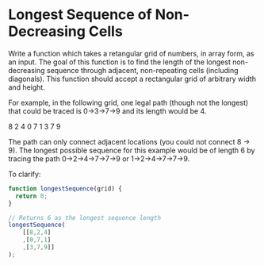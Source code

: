 # Longest Sequence of Non-Decreasing Cells

Write a function which takes a retangular grid of numbers, in array form, as an input. The goal of this function is to find the length of the longest non-decreasing sequence through adjacent, non-repeating cells (including diagonals). This function should accept a rectangular grid of arbitrary width and height.

For example, in the following grid, one legal path (though not the longest) that could be traced is 0->3->7->9 and its length would be 4.  

8 2 4
0 7 1
3 7 9

The path can only connect adjacent locations (you could not connect 8 -> 9). The longest possible sequence for this example would be of length 6 by tracing the path 0->2->4->7->7->9 or 1->2->4->7->7->9.

To clarify:
```javascript
function longestSequence(grid) {
  return 0;
}

// Returns 6 as the longest sequence length
longestSequence(
    [[8,2,4]
    ,[0,7,1]
    ,[3,7,9]]
); 
```
